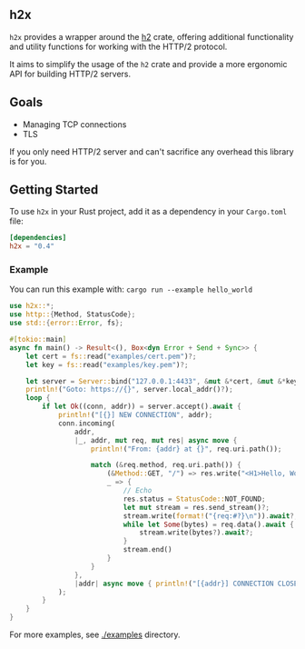 ## h2x

`h2x` provides a wrapper around the [h2](https://github.com/hyperium/h2) crate, offering additional functionality and utility functions for working with the HTTP/2 protocol.

It aims to simplify the usage of the `h2` crate and provide a more ergonomic API for building HTTP/2 servers.

## Goals

- Managing TCP connections
- TLS

If you only need HTTP/2 server and can't sacrifice any overhead this library is for you.

## Getting Started

To use `h2x` in your Rust project, add it as a dependency in your `Cargo.toml` file:

```toml
[dependencies]
h2x = "0.4"
```

### Example 

You can run this example with: `cargo run --example hello_world`

```rust no_run
use h2x::*;
use http::{Method, StatusCode};
use std::{error::Error, fs};

#[tokio::main]
async fn main() -> Result<(), Box<dyn Error + Send + Sync>> {
    let cert = fs::read("examples/cert.pem")?;
    let key = fs::read("examples/key.pem")?;

    let server = Server::bind("127.0.0.1:4433", &mut &*cert, &mut &*key).await?;
    println!("Goto: https://{}", server.local_addr()?);
    loop {
        if let Ok((conn, addr)) = server.accept().await {
            println!("[{}] NEW CONNECTION", addr);
            conn.incoming(
                addr,
                |_, addr, mut req, mut res| async move {
                    println!("From: {addr} at {}", req.uri.path());

                    match (&req.method, req.uri.path()) {
                        (&Method::GET, "/") => res.write("<H1>Hello, World</H1>").await,
                        _ => {
                            // Echo
                            res.status = StatusCode::NOT_FOUND;
                            let mut stream = res.send_stream()?;
                            stream.write(format!("{req:#?}\n")).await?;
                            while let Some(bytes) = req.data().await {
                                stream.write(bytes?).await?;
                            }
                            stream.end()
                        }
                    }
                },
                |addr| async move { println!("[{addr}] CONNECTION CLOSE") },
            );
        }
    }
}
```

For more examples, see [./examples](https://github.com/nurmohammed840/h2x/tree/master/examples) directory.

